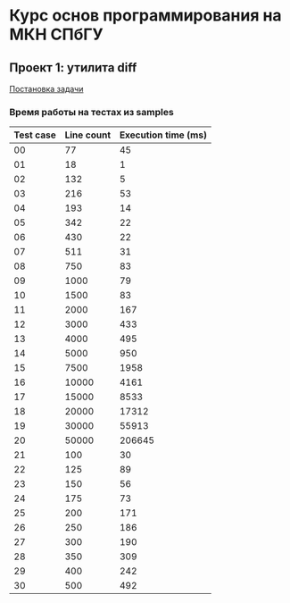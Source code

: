 # Курс основ программирования на МКН СПбГУ
## Проект 1: утилита diff

[Постановка задачи](./TASK.md)

### Время работы на тестах из samples

| Test case | Line count | Execution time (ms) |
| --------- | ---------- | ------------------- |
| 00        | 77         | 45                  |
| 01        | 18         | 1                   |
| 02        | 132        | 5                   |
| 03        | 216        | 53                  |
| 04        | 193        | 14                  |
| 05        | 342        | 22                  |
| 06        | 430        | 22                  |
| 07        | 511        | 31                  |
| 08        | 750        | 83                  |
| 09        | 1000       | 79                  |
| 10        | 1500       | 83                  |
| 11        | 2000       | 167                 |
| 12        | 3000       | 433                 |
| 13        | 4000       | 495                 |
| 14        | 5000       | 950                 |
| 15        | 7500       | 1958                |
| 16        | 10000      | 4161                |
| 17        | 15000      | 8533                |
| 18        | 20000      | 17312               |
| 19        | 30000      | 55913               |
| 20        | 50000      | 206645              |
| 21        | 100        | 30                  |
| 22        | 125        | 89                  |
| 23        | 150        | 56                  |
| 24        | 175        | 73                  |
| 25        | 200        | 171                 |
| 26        | 250        | 186                 |
| 27        | 300        | 190                 |
| 28        | 350        | 309                 |
| 29        | 400        | 242                 |
| 30        | 500        | 492                 |

